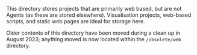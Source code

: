 This directory stores projects that are primarily web based, but are not Agents (as these are stored elsewhere). Visualisation projects, web-based scripts, and static web pages are ideal for storage here.

Older contents of this directory have been moved during a clean up in August 2023; anything moved is now located within the `/obsolete/web` directory.